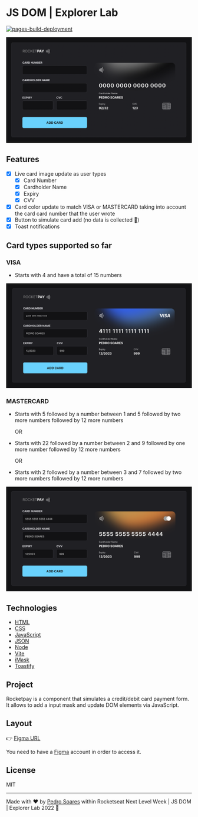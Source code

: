 # JS DOM | Explorer Lab

[![pages-build-deployment](https://github.com/pncsoares/nlw-explorer-lab/actions/workflows/pages/pages-build-deployment/badge.svg)](https://github.com/pncsoares/nlw-explorer-lab/actions/workflows/pages/pages-build-deployment)

![rocket-pay](.github/project.png)

## Features

- [x] Live card image update as user types
    - [x] Card Number
    - [x] Cardholder Name
    - [x] Expiry
    - [x] CVV
- [x] Card color update to match VISA or MASTERCARD taking into account the card card number that the user wrote
- [x] Button to simulate card add (no data is collected 🙈)
- [x] Toast notifications

## Card types supported so far

### VISA

- Starts with 4 and have a total of 15 numbers

![visa-card](.github/visa-card.png)

### MASTERCARD

- Starts with 5 followed by a number between 1 and 5 followed by two more numbers followed by 12 more numbers

  OR

- Starts with 22 followed by a number between 2 and 9 followed by one more number followed by 12 more numbers

  OR

- Starts with 2 followed by a number between 3 and 7 followed by two more numbers followed by 12 more numbers

![mastercard-card](.github/mastercard-card.png)

## Technologies

- [HTML](https://developer.mozilla.org/en-US/docs/Web/HTML)
- [CSS](https://developer.mozilla.org/en-US/docs/Web/css)
- [JavaScript](https://developer.mozilla.org/en-US/docs/Web/javascript)
- [JSON](https://www.json.org/json-en.html)
- [Node](https://nodejs.org/)
- [Vite](https://vitejs.dev/)
- [iMask](https://imask.js.org)
- [Toastify](https://github.com/apvarun/toastify-js/blob/master/README.md)

## Project

Rocketpay is a component that simulates a credit/debit card payment form.
It allows to add a input mask and update DOM elements via JavaScript.

## Layout

👉 [Figma URL](https://www.figma.com/file/gpqavL469k0pPUGOmAQEM9/Explorer-Lab-%2301/duplicate)

You need to have a [Figma](https://figma.com) account in order to access it.

## License

MIT

---

Made with ♥ by [Pedro Soares](https://github.com/pncsoares) within Rocketseat Next Level Week | JS DOM | Explorer Lab 2022 🙌 
